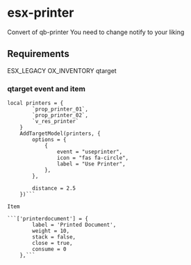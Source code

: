 # esx-printer
Convert of qb-printer
You need to change notify to your liking

## Requirements
ESX_LEGACY
OX_INVENTORY
qtarget
### qtarget event and item

```
local printers = {
		`prop_printer_01`,
		`prop_printer_02`,
		`v_res_printer`
	}
	AddTargetModel(printers, {
        options = {
            {
                event = "useprinter",
                icon = "fas fa-circle",
                label = "Use Printer",
            },
        },
            
        distance = 2.5
    })```
    
Item

```['printerdocument'] = {
		label = 'Printed Document',
		weight = 10,
		stack = false,
		close = true,
		consume = 0
    },```


